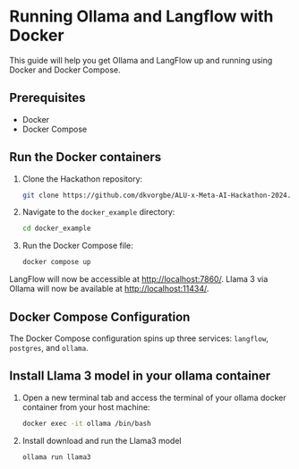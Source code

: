 # Running Ollama and Langflow with Docker

This guide will help you get Ollama and LangFlow up and running using Docker and Docker Compose.

## Prerequisites

- Docker
- Docker Compose

## Run the Docker containers

1. Clone the Hackathon repository:

   ```sh
   git clone https://github.com/dkvorgbe/ALU-x-Meta-AI-Hackathon-2024.git
   ```

2. Navigate to the `docker_example` directory:

   ```sh
   cd docker_example
   ```

3. Run the Docker Compose file:

   ```sh
   docker compose up
   ```

LangFlow will now be accessible at [http://localhost:7860/](http://localhost:7860/).
Llama 3 via Ollama will now be available at [http://localhost:11434/](http://localhost:11434/).

## Docker Compose Configuration

The Docker Compose configuration spins up three services: `langflow`, `postgres`, and `ollama`.

## Install Llama 3 model in your ollama container

1. Open a new terminal tab and access the terminal of your ollama docker container from your host machine:

   ```sh
   docker exec -it ollama /bin/bash
   ```

2. Install download and run the Llama3 model

   ```sh
   ollama run llama3
   ```

